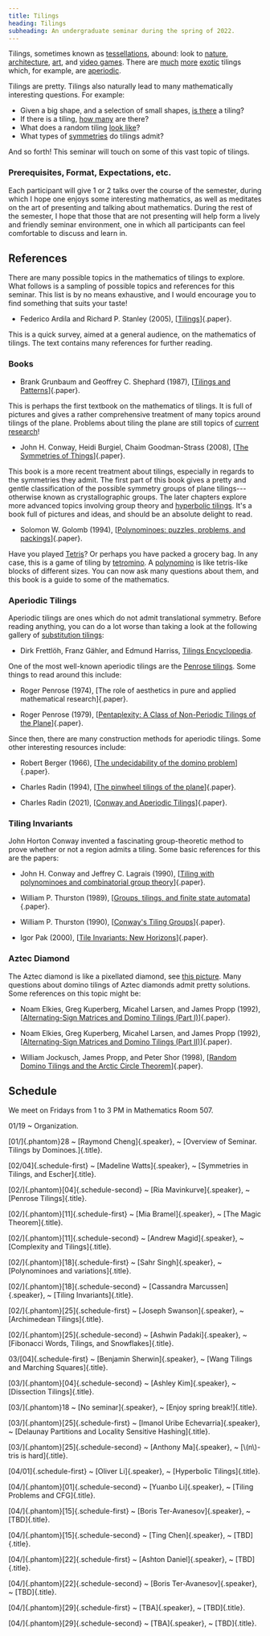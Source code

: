 ```yaml
---
title: Tilings
heading: Tilings
subheading: An undergraduate seminar during the spring of 2022.
---
```


Tilings, sometimes known as [tessellations](https://en.wikipedia.org/wiki/Tessellation),
abound: look to
[nature](https://www.science.org/do/10.1126/science.aag0001/full/cc_sunflower_16x9.jpg),
[architecture](https://physicsworld.com/a/islamic-quasicrystals-predate-penrose-tiles/),
[art](https://mcescher.com/gallery/symmetry/), and
[video games](https://upload.wikimedia.org/wikipedia/commons/9/9c/Typical_Tetris_Game.svg).
There are
[much](https://upload.wikimedia.org/wikipedia/commons/c/cb/P5-type15-chiral_coloring.png)
[more](https://upload.wikimedia.org/wikipedia/commons/1/1a/Penrose_Tiling_%28Rhombi%29.svg)
[exotic](https://upload.wikimedia.org/wikipedia/commons/1/12/Pinwheel_3.jpg)
tilings which, for example, are
[aperiodic](https://en.wikipedia.org/wiki/Aperiodic_tiling).

Tilings are pretty. Tilings also naturally lead to many mathematically
interesting questions. For example:

  - Given a big shape, and a selection of small shapes,
  [is there](https://en.wikipedia.org/wiki/Mutilated_chessboard_problem) a tiling?
  - If there is a tiling,
  [how many](https://en.wikipedia.org/wiki/Domino_tiling#Counting_tilings_of_regions)
  are there?
  - What does a random tiling
  [look like](https://upload.wikimedia.org/wikipedia/commons/5/5f/Aztec_diamond%2C_n%3D50.jpg)?
  - What types of
  [symmetries](https://en.wikipedia.org/wiki/Wallpaper_group) do tilings admit?

And so forth! This seminar will touch on some of this vast topic of tilings.


### Prerequisites, Format, Expectations, etc.

Each participant will give 1 or 2 talks over the course of the semester, during
which I hope one enjoys some interesting mathematics, as well as meditates on
the art of presenting and talking about mathematics. During the rest of the
semester, I hope that those that are not presenting will help form a lively and
friendly seminar environment, one in which all participants can feel comfortable
to discuss and learn in.

## References

There are many possible topics in the mathematics of tilings to explore. What
follows is a sampling of possible topics and references for this seminar. This
list is by no means exhaustive, and I would encourage you to find something that
suits your taste!

* Federico Ardila and Richard P. Stanley (2005),
  [[Tilings][Stanley]]{.paper}.

This is a quick survey, aimed at a general audience, on the mathematics of
tilings. The text contains many references for further reading.

### Books

* Brank Grunbaum and Geoffrey C. Shephard (1987),
[[Tilings and Patterns][GS]]{.paper}.

This is perhaps the first textbook on the mathematics of tilings. It is full of
pictures and gives a rather comprehensive treatment of many topics around
tilings of the plane. Problems about tiling the plane are still topics of
[current research](https://www.quantamagazine.org/pentagon-tiling-proof-solves-century-old-math-problem-20170711/)!

* John H. Conway, Heidi Burgiel, Chaim Goodman-Strass (2008),
[[The Symmetries of Things][CBGS]]{.paper}.

This book is a more recent treatment about tilings, especially in regards to the
symmetries they admit. The first part of this book gives a pretty and
gentle classification of the possible symmetry groups of plane
tilings---otherwise known as crystallographic groups. The later chapters explore
more advanced topics involving group theory and
[hyperbolic tilings](https://en.wikipedia.org/wiki/Uniform_tilings_in_hyperbolic_plane).
It's a book full of pictures and ideas, and should be an absolute delight to
read.

* Solomon W. Golomb (1994),
[[Polynominoes: puzzles, problems, and packings][Golomb]]{.paper}.

Have you played [Tetris](https://en.wikipedia.org/wiki/Tetris)? Or perhaps you
have packed a grocery bag. In any case, this is a game
of tiling by [tetromino](https://en.wikipedia.org/wiki/Tetromino). A
[polynomino](https://en.wikipedia.org/wiki/Polyomino) is like tetris-like blocks
of different sizes. You can now ask many questions about them, and this book is
a guide to some of the mathematics.

### Aperiodic Tilings

Aperiodic tilings are ones which do not admit translational symmetry. Before
reading anything, you can do a lot worse than taking a look at the following
gallery of
[substitution tilings](https://en.wikipedia.org/wiki/Substitution_tiling):

* Dirk Frettlöh, Franz Gähler, and Edmund Harriss,
[Tilings Encyclopedia](https://tilings.math.uni-bielefeld.de/).

One of the most well-known aperiodic tilings are the
[Penrose tilings](https://en.wikipedia.org/wiki/Penrose_tiling). Some things to
read around this include:

* Roger Penrose (1974),
[The role of aesthetics in pure and applied mathematical research]{.paper}.

* Roger Penrose (1979),
[[Pentaplexity: A Class of Non-Periodic Tilings of the Plane][Penrose:Penta]]{.paper}.

Since then, there are many construction methods for aperiodic tilings. Some
other interesting resources include:

* Robert Berger (1966),
[[The undecidability of the domino problem][Berger]]{.paper}.

* Charles Radin (1994),
[[The pinwheel tilings of the plane][Radin:Pinwheel]]{.paper}.

* Charles Radin (2021),
[[Conway and Aperiodic Tilings][Radin:Survey]]{.paper}.


### Tiling Invariants

John Horton Conway invented a fascinating group-theoretic method to prove
whether or not a region admits a tiling. Some basic references for this are the
papers:

* John H. Conway and Jeffrey C. Lagrais (1990),
[[Tiling with polynominoes and combinatorial group theory][CL]]{.paper}.

* William P. Thurston (1989),
[[Groups, tilings, and finite state automata][Thurston:Lectures]]{.paper}.

* William P. Thurston (1990),
[[Conway's Tiling Groups][Thurston]]{.paper}.

* Igor Pak (2000),
[[Tile Invariants: New Horizons][Pak]]{.paper}.

### Aztec Diamond

The Aztec diamond is like a pixellated diamond, see [this
picture](https://upload.wikimedia.org/wikipedia/commons/a/a6/Diamant_azteque.svg).
Many questions about domino tilings of Aztec diamonds admit pretty solutions.
Some references on this topic might be:

* Noam Elkies, Greg Kuperberg, Micahel Larsen, and James Propp (1992),
[[Alternating-Sign Matrices and Domino Tilings (Part I)][EKLPI]]{.paper}.

* Noam Elkies, Greg Kuperberg, Micahel Larsen, and James Propp (1992),
[[Alternating-Sign Matrices and Domino Tilings (Part II)][EKLPII]]{.paper}.

* William Jockusch, James Propp, and Peter Shor (1998),
[[Random Domino Tilings and the Arctic Circle Theorem][JPS]]{.paper}.


## Schedule

We meet on Fridays from 1 to 3 PM in Mathematics Room 507.

01/19
  ~ Organization.

[01/]{.phantom}28
  ~ [Raymond Cheng]{.speaker},
  ~ [Overview of Seminar. Tilings by Dominoes.]{.title}.

[02/04]{.schedule-first}
  ~ [Madeline Watts]{.speaker},
  ~ [Symmetries in Tilings, and Escher]{.title}.

[02/]{.phantom}[04]{.schedule-second}
  ~ [Ria Mavinkurve]{.speaker},
  ~ [Penrose Tilings]{.title}.

[02/]{.phantom}[11]{.schedule-first}
  ~ [Mia Bramel]{.speaker},
  ~ [The Magic Theorem]{.title}.

[02/]{.phantom}[11]{.schedule-second}
  ~ [Andrew Magid]{.speaker},
  ~ [Complexity and Tilings]{.title}.

[02/]{.phantom}[18]{.schedule-first}
  ~ [Sahr Singh]{.speaker},
  ~ [Polynominoes and variations]{.title}.

[02/]{.phantom}[18]{.schedule-second}
  ~ [Cassandra Marcussen]{.speaker},
  ~ [Tiling Invariants]{.title}.

[02/]{.phantom}[25]{.schedule-first}
  ~ [Joseph Swanson]{.speaker},
  ~ [Archimedean Tilings]{.title}.

[02/]{.phantom}[25]{.schedule-second}
  ~ [Ashwin Padaki]{.speaker},
  ~ [Fibonacci Words, Tilings, and Snowflakes]{.title}.

03/[04]{.schedule-first}
  ~ [Benjamin Sherwin]{.speaker},
  ~ [Wang Tilings and Marching Squares]{.title}.

[03/]{.phantom}[04]{.schedule-second}
  ~ [Ashley Kim]{.speaker},
  ~ [Dissection Tilings]{.title}.

[03/]{.phantom}18
  ~ [No seminar]{.speaker},
  ~ [Enjoy spring break!]{.title}.

[03/]{.phantom}[25]{.schedule-first}
  ~ [Imanol Uribe Echevarria]{.speaker},
  ~ [Delaunay Partitions and Locality Sensitive Hashing]{.title}.

[03/]{.phantom}[25]{.schedule-second}
  ~ [Anthony Ma]{.speaker},
  ~ [\\(n\\)-tris is hard]{.title}.

[04/01]{.schedule-first}
  ~ [Oliver Li]{.speaker},
  ~ [Hyperbolic Tilings]{.title}.

[04/]{.phantom}[01]{.schedule-second}
  ~ [Yuanbo Li]{.speaker},
  ~ [Tiling Problems and CFG]{.title}.

[04/]{.phantom}[15]{.schedule-first}
  ~ [Boris Ter-Avanesov]{.speaker},
  ~ [TBD]{.title}.

[04/]{.phantom}[15]{.schedule-second}
  ~ [Ting Chen]{.speaker},
  ~ [TBD]{.title}.

[04/]{.phantom}[22]{.schedule-first}
  ~ [Ashton Daniel]{.speaker},
  ~ [TBD]{.title}.

[04/]{.phantom}[22]{.schedule-second}
  ~ [Boris Ter-Avanesov]{.speaker},
  ~ [TBD]{.title}.

[04/]{.phantom}[29]{.schedule-first}
  ~ [TBA]{.speaker},
  ~ [TBD]{.title}.

[04/]{.phantom}[29]{.schedule-second}
  ~ [TBA]{.speaker},
  ~ [TBD]{.title}.

[Stanley]: <https://arxiv.org/pdf/math/0501170.pdf>
[Thurston]: <https://www.jstor.org/stable/2324578>
[Pak]: <https://www.math.ucla.edu/~pak/papers/tilesurvey.pdf>
[CL]: <https://www.sciencedirect.com/science/article/pii/0097316590900574>
[Radin]: <https://clio.columbia.edu/catalog/13379121>
[GS]: <https://clio.columbia.edu/catalog/498467>
[CBGS]: <https://clio.columbia.edu/catalog/12292202>
[Golomb]: <https://clio.columbia.edu/catalog/SCSB-8554263>
[Penrose:Penta]: <https://link.springer.com/article/10.1007%2FBF03024384>
[Radin:Survey]: <https://link.springer.com/article/10.1007%2Fs00283-020-10038-6>
[Berger]: <https://clio.columbia.edu/catalog/11253834>
[Radin:Pinwheel]: <https://www.jstor.org/stable/2118575>
[Thurston:Lectures]: <http://timo.jolivet.free.fr/docs/ThurstonLectNotes.pdf>
[EKLPI]: <https://link.springer.com/article/10.1023/A:1022420103267>
[EKLPII]: <https://www.emis.de/journals/JACO/Volume1_3/r261p9652890q1j7.fulltext.pdf>
[JPS]: <https://arxiv.org/abs/math/9801068>
